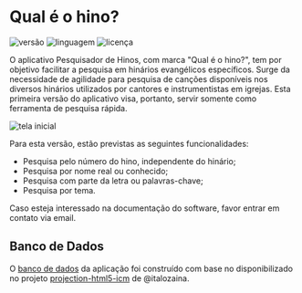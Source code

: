 # Qual é o hino?

![versão](https://img.shields.io/github/v/release/evaristocosta/pesquisadorDeHinos) ![linguagem](https://img.shields.io/github/languages/top/evaristocosta/pesquisadorDeHinos) ![licença](https://img.shields.io/github/license/evaristocosta/pesquisadorDeHinos)

O aplicativo Pesquisador de Hinos, com marca "Qual é o hino?", tem por objetivo facilitar a pesquisa em hinários evangélicos específicos. Surge da
necessidade de agilidade para pesquisa de canções disponíveis nos diversos hinários utilizados
por cantores e instrumentistas em igrejas. Esta primeira
versão do aplicativo visa, portanto, servir somente como ferramenta de pesquisa rápida.

![tela inicial](https://i.postimg.cc/GtYR6hSD/inicio-Tela.png)

Para esta versão, estão previstas as seguintes funcionalidades:

- Pesquisa pelo número do hino, independente do hinário;
- Pesquisa por nome real ou conhecido;
- Pesquisa com parte da letra ou palavras-chave;
- Pesquisa por tema.

Caso esteja interessado na documentação do software, favor entrar em contato via email.

## Banco de Dados

O [banco de dados](assets/pesquisadorHinos.db) da aplicação foi construído com base no disponibilizado no projeto [projection-html5-icm](https://github.com/italozaina/projection-html5-icm/) de @italozaina. 